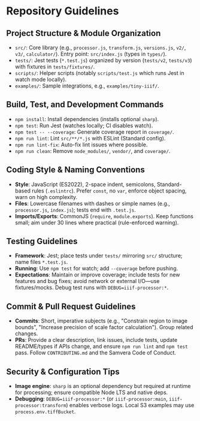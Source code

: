 # Repository Guidelines

## Project Structure & Module Organization
- `src/`: Core library (e.g., `processor.js`, `transform.js`, `versions.js`, `v2/`, `v3/`, `calculator/`). Entry point: `src/index.js` (types in `types/`).
- `tests/`: Jest tests (`*.test.js`) organized by version (`tests/v2`, `tests/v3`) with fixtures in `tests/fixtures/`.
- `scripts/`: Helper scripts (notably `scripts/test.js` which runs Jest in watch mode locally).
- `examples/`: Sample integrations, e.g., `examples/tiny-iiif/`.

## Build, Test, and Development Commands
- `npm install`: Install dependencies (installs optional `sharp`).
- `npm test`: Run Jest (watches locally; CI disables watch).
- `npm test -- --coverage`: Generate coverage report in `coverage/`.
- `npm run lint`: Lint `src/**/*.js` with ESLint (Standard config).
- `npm run lint-fix`: Auto-fix lint issues where possible.
- `npm run clean`: Remove `node_modules/`, `vendor/`, and `coverage/`.

## Coding Style & Naming Conventions
- **Style**: JavaScript (ES2022), 2-space indent, semicolons, Standard-based rules (`.eslintrc`). Prefer `const`, no `var`, enforce object spacing, warn on high complexity.
- **Files**: Lowercase filenames with dashes or simple names (e.g., `processor.js`, `index.js`); tests end with `.test.js`.
- **Imports/Exports**: CommonJS (`require`, `module.exports`). Keep functions small; aim under 30 lines where practical (rule-enforced warning).

## Testing Guidelines
- **Framework**: Jest; place tests under `tests/` mirroring `src/` structure; name files `*.test.js`.
- **Running**: Use `npm test` for watch; add `--coverage` before pushing.
- **Expectations**: Maintain or improve coverage; include tests for new features and bug fixes; avoid network or external I/O—use fixtures/mocks. Debug test runs with `DEBUG=iiif-processor:*`.

## Commit & Pull Request Guidelines
- **Commits**: Short, imperative subjects (e.g., "Constrain region to image bounds", "Increase precision of scale factor calculation"). Group related changes.
- **PRs**: Provide a clear description, link issues, include tests, update README/types if APIs change, and ensure `npm run lint` and `npm test` pass. Follow `CONTRIBUTING.md` and the Samvera Code of Conduct.

## Security & Configuration Tips
- **Image engine**: `sharp` is an optional dependency but required at runtime for processing; ensure compatible Node LTS and native deps.
- **Debugging**: `DEBUG=iiif-processor:*` (or `iiif-processor:main`, `iiif-processor:transform`) enables verbose logs. Local S3 examples may use `process.env.tiffBucket`.

